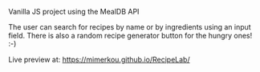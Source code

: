 Vanilla JS project using the MealDB API

The user can search for recipes by name or by ingredients using an input field.
There is also a random recipe generator button for the hungry ones! :-)

Live preview at: https://mimerkou.github.io/RecipeLab/
